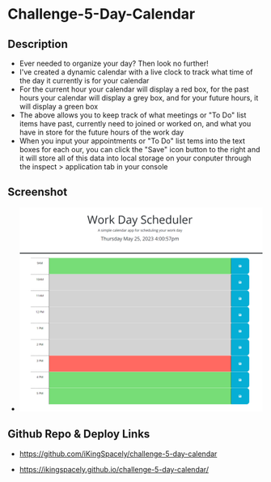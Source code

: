 # Challenge-5-Day-Calendar

## Description
- Ever needed to organize your day? Then look no further! 
- I've created a dynamic calendar with a live clock to track what time of the day it currently is for your calendar
- For the current hour your calendar will display a red box, for the past hours your calendar will display a grey box, and for your future hours, it will display a green box
- The above allows you to keep track of what meetings or "To Do" list items have past, currently need to joined or worked on, and what you have in store for the future hours of the work day
- When you input your appointments or "To Do" list tems into the text boxes for each our, you can click the "Save" icon button to the right and it will store all of this data into local storage on your conputer through the inspect > application tab in your console

## Screenshot
- ![Work day scheduler screen shot](assets/images/Calendar-SC.png)

## Github Repo & Deploy Links
- https://github.com/iKingSpacely/challenge-5-day-calendar

- https://ikingspacely.github.io/challenge-5-day-calendar/
